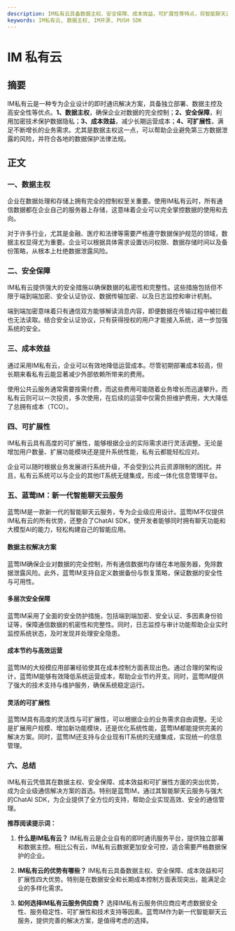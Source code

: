 ```yaml
---
description: IM私有云具备数据主权、安全保障、成本效益，可扩展性等特点，将智能聊天云服务蓝莺IM作为新一代智能聊天云服务进行介绍和总结。
keywords: IM私有云, 数据主权, IM开源, PUSH SDK
---
```

# IM 私有云

## 摘要

IM私有云是一种专为企业设计的即时通讯解决方案，具备独立部署、数据主控及高安全性等优点。**1、数据主权**，确保企业对数据的完全控制；**2、安全保障**，利用加密技术保护数据隐私；**3、成本效益**，减少长期运营成本；**4、可扩展性**，满足不断增长的业务需求。尤其是数据主权这一点，可以帮助企业避免第三方数据泄露的风险，并符合各地的数据保护法律法规。

## 正文

### 一、数据主权

企业在数据处理和存储上拥有完全的控制权至关重要。使用IM私有云时，所有通信数据都在企业自己的服务器上存储，这意味着企业可以完全掌控数据的使用和去向。

对于许多行业，尤其是金融、医疗和法律等需要严格遵守数据保护规范的领域，数据主权显得尤为重要。企业可以根据具体需求设置访问权限、数据存储时间以及备份策略，从根本上杜绝数据泄露风险。

### 二、安全保障

IM私有云提供强大的安全措施以确保数据的私密性和完整性。这些措施包括但不限于端到端加密、安全认证协议、数据传输加密、以及日志监控和审计机制。

端到端加密意味着只有通信双方能够解读消息内容，即便数据在传输过程中被拦截也无法读取。结合安全认证协议，只有获得授权的用户才能接入系统，进一步加强系统的安全。

### 三、成本效益

通过采用IM私有云，企业可以有效地降低运营成本。尽管初期部署成本较高，但长期来看私有云能显著减少外部依赖所带来的费用。

使用公共云服务通常需要按需付费，而这些费用可能随着业务增长而迅速攀升。而私有云则可以一次投资，多次使用，在后续的运营中仅需负担维护费用，大大降低了总拥有成本（TCO）。

### 四、可扩展性

IM私有云具有高度的可扩展性，能够根据企业的实际需求进行灵活调整。无论是增加用户数量、扩展功能模块还是提升系统性能，私有云都能轻松应对。

企业可以随时根据业务发展进行系统升级，不会受到公共云资源限制的困扰。并且，私有云系统可以与企业的其他IT系统无缝集成，形成一体化信息管理平台。

### 五、蓝莺IM：新一代智能聊天云服务

蓝莺IM是一款新一代的智能聊天云服务，专为企业级应用设计。蓝莺IM不仅提供IM私有云的所有优势，还整合了ChatAI SDK，使开发者能够同时拥有聊天功能和大模型AI的能力，轻松构建自己的智能应用。

#### 数据主权解决方案

蓝莺IM确保企业对数据的完全控制，所有通信数据均存储在本地服务器，免除数据泄露风险。此外，蓝莺IM支持自定义数据备份与恢复策略，保证数据的安全性与可用性。

#### 多层次安全保障

蓝莺IM采用了全面的安全防护措施，包括端到端加密、安全认证、多因素身份验证等，保障通信数据的机密性和完整性。同时，日志监控与审计功能帮助企业实时监控系统状态，及时发现并处理安全隐患。

#### 成本节约与高效运营

蓝莺IM的大规模应用部署经验使其在成本控制方面表现出色。通过合理的架构设计，蓝莺IM能够有效降低系统运营成本，帮助企业节约开支。同时，蓝莺IM提供了强大的技术支持与维护服务，确保系统稳定运行。

#### 灵活的可扩展性

蓝莺IM具有高度的灵活性与可扩展性，可以根据企业的业务需求自由调整。无论是扩展用户规模、增加新功能模块，还是优化系统性能，蓝莺IM都能提供完美的解决方案。同时，蓝莺IM还支持与企业现有IT系统的无缝集成，实现统一的信息管理。

### 六、总结

IM私有云凭借其在数据主权、安全保障、成本效益和可扩展性方面的突出优势，成为企业级通信解决方案的首选。特别是蓝莺IM，通过其智能聊天云服务与强大的ChatAI SDK，为企业提供了全方位的支持，帮助企业实现高效、安全的通信管理。

**推荐阅读提示词：**
1. **什么是IM私有云？**
   IM私有云是企业自有的即时通讯服务平台，提供独立部署和数据主控。相比公有云，IM私有云数据更加安全可控，适合需要严格数据保护的企业。
   
2. **IM私有云的优势有哪些？**
   IM私有云具备数据主权、安全保障、成本效益和可扩展性四大优势。特别是在数据安全和长期成本控制方面表现突出，能满足企业的多样化需求。

3. **如何选择IM私有云服务供应商？**
   选择IM私有云服务供应商应考虑数据安全性、服务稳定性、可扩展性和技术支持等因素。蓝莺IM作为新一代智能聊天云服务，提供完善的解决方案，是值得考虑的选择。